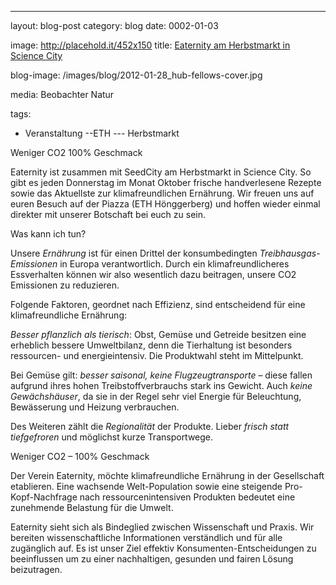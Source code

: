 ﻿---
layout: blog-post
category: blog
date: 0002-01-03

image: http://placehold.it/452x150
title: [Eaternity am Herbstmarkt in Science City][1]

blog-image: /images/blog/2012-01-28_hub-fellows-cover.jpg

media: Beobachter Natur


tags:
- Veranstaltung
--ETH
--- Herbstmarkt

Weniger CO2
	100% Geschmack
	
Eaternity ist zusammen mit SeedCity am Herbstmarkt in Science City. So gibt es jeden Donnerstag im Monat Oktober frische handverlesene Rezepte sowie das Aktuellste zur klimafreundlichen Ernährung. Wir freuen uns auf euren Besuch auf der Piazza (ETH Hönggerberg) und hoffen wieder einmal direkter mit unserer Botschaft bei euch zu sein.

Was kann ich tun?

Unsere *Ernährung* ist für einen Drittel der konsumbedingten *Treibhausgas-Emissionen* in Europa verantwortlich. Durch ein klimafreundlicheres Essverhalten können wir also wesentlich dazu beitragen, unsere CO2 Emissionen zu reduzieren.

Folgende Faktoren, geordnet nach Effizienz, sind entscheidend für eine klimafreundliche Ernährung:

*Besser pflanzlich als tierisch*: Obst, Gemüse und Getreide besitzen eine erheblich bessere Umweltbilanz, denn die Tierhaltung ist besonders ressourcen- und energieintensiv. Die Produktwahl steht im Mittelpunkt.

Bei Gemüse gilt: *besser saisonal, keine Flugzeugtransporte* – diese fallen aufgrund ihres hohen Treibstoffverbrauchs stark ins Gewicht. Auch *keine Gewächshäuser*, da sie in der Regel sehr viel Energie für Beleuchtung, Bewässerung und Heizung verbrauchen.

Des Weiteren zählt die *Regionalität* der Produkte. Lieber *frisch statt tiefgefroren* und möglichst kurze Transportwege.

Weniger CO2  – 100% Geschmack

Der Verein Eaternity, möchte klimafreundliche Ernährung in der Gesellschaft etablieren. Eine wachsende Welt-Population sowie eine steigende Pro-Kopf-Nachfrage nach ressourcenintensiven Produkten bedeutet eine zunehmende Belastung für die Umwelt.

Eaternity sieht sich als Bindeglied zwischen Wissenschaft und Praxis. Wir bereiten wissenschaftliche Informationen verständlich und für alle zugänglich auf. Es ist unser Ziel effektiv Konsumenten-Entscheidungen zu beeinflussen um zu einer nachhaltigen, gesunden und fairen Lösung beizutragen.



[1]: http://www.vs.ethz.ch/projekte/wochenmarkt
